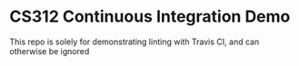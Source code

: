 # CS312 Continuous Integration Demo

This repo is solely for demonstrating linting with Travis CI, and can
otherwise be ignored